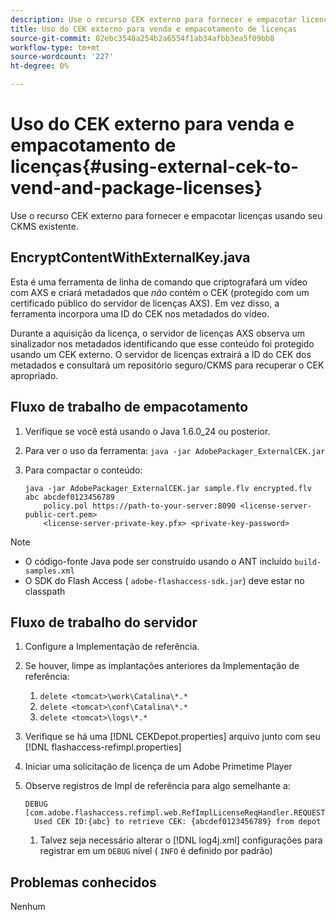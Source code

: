 ```yaml
---
description: Use o recurso CEK externo para fornecer e empacotar licenças usando seu CKMS existente.
title: Uso do CEK externo para venda e empacotamento de licenças
source-git-commit: 02ebc3548a254b2a6554f1ab34afbb3ea5f09bb8
workflow-type: tm+mt
source-wordcount: '227'
ht-degree: 0%

---
```


# Uso do CEK externo para venda e empacotamento de licenças{#using-external-cek-to-vend-and-package-licenses}

Use o recurso CEK externo para fornecer e empacotar licenças usando seu CKMS existente.

## EncryptContentWithExternalKey.java

Esta é uma ferramenta de linha de comando que criptografará um vídeo com AXS e criará metadados que *não* contém o CEK (protegido com um certificado público do servidor de licenças AXS). Em vez disso, a ferramenta incorpora uma ID do CEK nos metadados do vídeo.

Durante a aquisição da licença, o servidor de licenças AXS observa um sinalizador nos metadados identificando que esse conteúdo foi protegido usando um CEK externo. O servidor de licenças extrairá a ID do CEK dos metadados e consultará um repositório seguro/CKMS para recuperar o CEK apropriado.

## Fluxo de trabalho de empacotamento

1. Verifique se você está usando o Java 1.6.0_24 ou posterior.
1. Para ver o uso da ferramenta: `java -jar AdobePackager_ExternalCEK.jar`
1. Para compactar o conteúdo:

   ```
   java -jar AdobePackager_ExternalCEK.jar sample.flv encrypted.flv abc abcdef0123456789 
       policy.pol https://path-to-your-server:8090 <license-server-public-cert.pem> 
       <license-server-private-key.pfx> <private-key-password>
   ```

>[!NOTE]
>
>* O código-fonte Java pode ser construído usando o ANT incluído `build-samples.xml`
>* O SDK do Flash Access ( `adobe-flashaccess-sdk.jar`) deve estar no classpath
>

## Fluxo de trabalho do servidor

1. Configure a Implementação de referência.
1. Se houver, limpe as implantações anteriores da Implementação de referência:

   1. `delete <tomcat>\work\Catalina\*.*`
   1. `delete <tomcat>\conf\Catalina\*.*`
   1. `delete <tomcat>\logs\*.*`

1. Verifique se há uma [!DNL CEKDepot.properties] arquivo junto com seu [!DNL flashaccess-refimpl.properties]

1. Iniciar uma solicitação de licença de um Adobe Primetime Player
1. Observe registros de Impl de referência para algo semelhante a:

   ```
   DEBUG [com.adobe.flashaccess.refimpl.web.RefImplLicenseReqHandler.REQUESTS] 
     Used CEK ID:{abc} to retrieve CEK: {abcdef0123456789} from depot
   ```

   1. Talvez seja necessário alterar o [!DNL log4j.xml] configurações para registrar em um `DEBUG` nível ( `INFO` é definido por padrão)

## Problemas conhecidos

Nenhum
